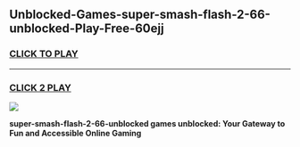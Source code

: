 
## Unblocked-Games-super-smash-flash-2-66-unblocked-Play-Free-60ejj
<h3>
<a href="https://premium76.site?title=super-smash-flash-2-66-unblocked&ref=23A">CLICK TO PLAY</a></h3>
<hr>

<h3>
<a href="https://premium76.site?title=super-smash-flash-2-66-unblocked&ref=23A">CLICK 2 PLAY</a>
  
</h3>

<a href="https://premium76.site?title=super-smash-flash-2-66-unblocked&ref=23A"><img src="https://clearcache.store/games.png"></a>


**super-smash-flash-2-66-unblocked games unblocked: Your Gateway to Fun and Accessible Online Gaming**
